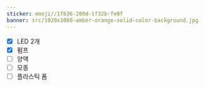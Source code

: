```yaml
---
sticker: emoji//1f636-200d-1f32b-fe0f
banner: src/1920x1080-amber-orange-solid-color-background.jpg
---
```

- [x] LED 2개
- [x] 펌프
- [ ] 양액
- [ ] 모종
- [ ] 플라스틱 폼